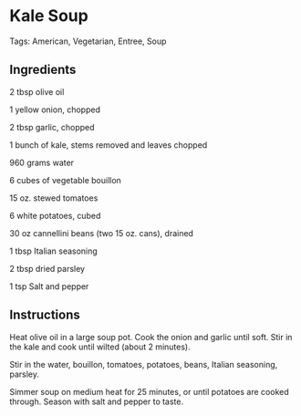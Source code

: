 # Kale Soup

Tags: American, Vegetarian, Entree, Soup



## Ingredients

2 tbsp olive oil

1 yellow onion, chopped

2 tbsp garlic, chopped

1 bunch of kale, stems removed and leaves chopped

960 grams water

6 cubes of vegetable bouillon

15 oz. stewed tomatoes

6 white potatoes, cubed

30 oz cannellini beans (two 15 oz. cans), drained

1 tbsp Italian seasoning

2 tbsp dried parsley

1 tsp Salt and pepper



## Instructions

Heat olive oil in a large soup pot. Cook the onion and garlic until soft. Stir in the kale and cook until wilted (about 2 minutes).

Stir in the water, bouillon, tomatoes, potatoes, beans, Italian seasoning, parsley.

Simmer soup on medium heat for 25 minutes, or until potatoes are cooked through. Season with salt and pepper to taste.
